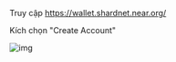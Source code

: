 Truy cập https://wallet.shardnet.near.org/

Kích chọn "Create Account"

![img](./images/Home-Shardnet-Wallet.png)
